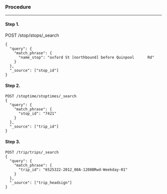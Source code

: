 ### Procedure
----
#### Step 1. 
POST /stop/stops/_search 

    {
      "query": {
        "match_phrase": {
          "name_stop": "oxford St [northbound] before Quinpool 		Rd"
        }
      },
      "_source": ["stop_id"]
    }



#### Step 2. 
    POST /stoptime/stoptimes/_search
    {
      "query": {
        "match_phrase": {
          "stop_id": "7421"
        }
      },
      "_source": ["trip_id"]
    }
#### Step 3.
    POST /trip/trips/_search
    {
      "query": {
        "match_phrase": {
          "trip_id": "6525322-2012_08A-1208BRwd-Weekday-01"
        }
      },
      "_source": ["trip_headsign"]
    }
